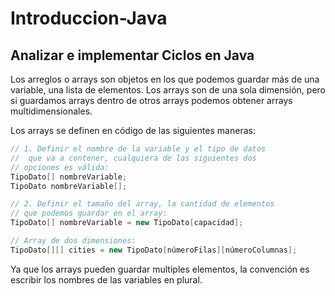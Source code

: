 # Introduccion-Java

## Analizar e implementar Ciclos en Java

Los arreglos o arrays son objetos en los que podemos guardar más de una variable, una lista de elementos. Los arrays son de una sola dimensión, pero si guardamos arrays dentro de otros arrays podemos obtener arrays multidimensionales.

Los arrays se definen en código de las siguientes maneras:

```java
// 1. Definir el nombre de la variable y el tipo de datos
//  que va a contener, cualquiera de las siguientes dos
// opciones es válida:
TipoDato[] nombreVariable;
TipoDato nombreVariable[];

// 2. Definir el tamaño del array, la cantidad de elementos
// que podemos guardar en el array:
TipoDato[] nombreVariable = new TipoDato[capacidad];

// Array de dos dimensiones:
TipoDato[][] cities = new TipoDato[númeroFilas][númeroColumnas];
```
Ya que los arrays pueden guardar multiples elementos, la convención es escribir los nombres de las variables en plural.
